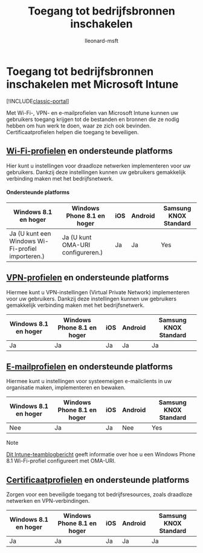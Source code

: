 ﻿---
title: Toegang tot bedrijfsbronnen inschakelen
description: Wi-Fi-, VPN- en e-mailprofielen stellen uw gebruikers in de gelegenheid toegang te krijgen tot de bestanden en bronnen die ze nodig hebben.
keywords: 
author: lleonard-msft
ms.author: alleonar
manager: angrobe
ms.date: 11/02/2016
ms.topic: article
ms.prod: 
ms.service: microsoft-intune
ms.technology: 
ms.assetid: 3dd8dd4e-e165-4d0c-97b7-b3e86ebab909
ROBOTS: NOINDEX,NOFOLLOW
ms.reviewer: jeffgilb
ms.suite: ems
ms.custom: intune-classic
ms.openlocfilehash: 515dde28e55524895137ed46ee517e900cdae20c
ms.sourcegitcommit: 1a54bdf22786aea1cf1b497d54024470e1024aeb
ms.translationtype: HT
ms.contentlocale: nl-NL
ms.lasthandoff: 10/10/2017
---
# <a name="enable-access-to-company-resources-with-microsoft-intune"></a>Toegang tot bedrijfsbronnen inschakelen met Microsoft Intune

[!INCLUDE[classic-portal](../includes/classic-portal.md)]

Met Wi-Fi-, VPN- en e-mailprofielen van Microsoft Intune kunnen uw gebruikers toegang krijgen tot de bestanden en bronnen die ze nodig hebben om hun werk te doen, waar ze zich ook bevinden. Certificaatprofielen helpen die toegang te beveiligen.

## <a name="wi-fi-profileswi-fi-connections-in-microsoft-intunemd-and-supported-platforms"></a>[Wi-Fi-profielen](wi-fi-connections-in-microsoft-intune.md) en ondersteunde platforms

Hier kunt u instellingen voor draadloze netwerken implementeren voor uw gebruikers. Dankzij deze instellingen kunnen uw gebruikers gemakkelijk verbinding maken met het bedrijfsnetwerk.
#### <a name="supported-platforms"></a>Ondersteunde platforms

|Windows 8.1 en hoger|Windows Phone 8.1 en hoger|iOS|Android|Samsung KNOX Standard|
|---------------------|---------------------------|---|-------|------------|
|Ja (U kunt een Windows Wi-Fi-profiel importeren.)|Ja (U kunt OMA-URI configureren.) |Ja|Ja|Yes|

## <a name="vpn-profilesvpn-connections-in-microsoft-intunemd-and-supported-platforms"></a>[VPN-profielen](vpn-connections-in-microsoft-intune.md) en ondersteunde platforms
Hiermee kunt u VPN-instellingen (Virtual Private Network) implementeren voor uw gebruikers. Dankzij deze instellingen kunnen uw gebruikers gemakkelijk verbinding maken met het bedrijfsnetwerk.

|Windows 8.1 en hoger|Windows Phone 8.1 en hoger|iOS|Android|Samsung KNOX Standard|
|---------------------|---------------------------|---|-------|------------|
|Ja|Ja|Ja|Ja|Ja|

## <a name="email-profilesconfigure-access-to-corporate-email-using-email-profiles-with-microsoft-intunemd-and-supported-platforms"></a>[E-mailprofielen](configure-access-to-corporate-email-using-email-profiles-with-microsoft-intune.md) en ondersteunde platforms
Hiermee kunt u instellingen voor systeemeigen e-mailclients in uw organisatie maken, implementeren en bewaken.

|Windows 8.1 en hoger|Windows Phone 8.1 en hoger|iOS|Android|Samsung KNOX Standard|
|---------------------|---------------------------|---|-------|------------|
|Nee|Ja|Ja|Nee|Yes|
> [!NOTE]
> [Dit Intune-teamblogbericht](https://blogs.technet.microsoft.com/enterprisemobility/2015/02/19/using-oma-uri-to-create-custom-wi-fi-profiles-for-windows-phone-8-1/) geeft informatie over hoe u een Windows Phone 8.1 Wi-Fi-profiel configureert met OMA-URI.

## <a name="certificate-profilessecure-resource-access-with-certificate-profilesmd-and-supported-platforms"></a>[Certificaatprofielen](secure-resource-access-with-certificate-profiles.md) en ondersteunde platforms
Zorgen voor een beveiligde toegang tot bedrijfsresources, zoals draadloze netwerken en VPN-verbindingen.

|Windows 8.1 en hoger|Windows Phone 8.1 en hoger|iOS|Android|Samsung KNOX Standard|
|---------------------|---------------------------|---|-------|------------|
|Ja|Ja|Ja|Ja|Ja|
